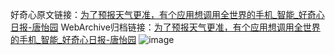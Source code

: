 好奇心原文链接：[为了预报天气更准，有个应用想调用全世界的手机_智能_好奇心日报-唐怡园](https://www.qdaily.com/articles/7300.html)
WebArchive归档链接：[为了预报天气更准，有个应用想调用全世界的手机_智能_好奇心日报-唐怡园](http://web.archive.org/web/20180918135434/http://www.qdaily.com:80/articles/7300.html)
![image](http://ww3.sinaimg.cn/large/007d5XDply1g3x2nbv1q5j30u02z27wh)